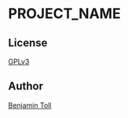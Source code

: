 # PROJECT_NAME

## License

[GPLv3](COPYING)

## Author

[Benjamin Toll](https://benjamintoll.com)

